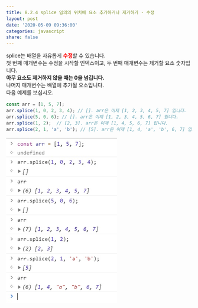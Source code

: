 ```yaml
---
title: 8.2.4 splice 임의의 위치에 요소 추가하거나 제거하기 - 수정
layout: post
date: '2020-05-09 09:36:00'
categories: javascript
share: false
---
```


splice는 배열을 자유롭게 <span style="color:red;">**수정**</span>할 수 있습니다.  
첫 번째 매개변수는 수정을 시작할 인덱스이고, 두 번째 매개변수는 제거할 요소 숫자입니다.  
**아무 요소도 제거하지 않을 때는 0을 넘깁니다.**  
나머지 매개변수는 배열에 추가될 요소입니다.  
다음 예제를 보십시오.

```javascript
const arr = [1, 5, 7];
arr.splice(1, 0, 2, 3, 4); // []. arr은 이제 [1, 2, 3, 4, 5, 7] 입니다.
arr.splice(5, 0, 6); // []. arr은 이제 [1, 2, 3, 4, 5, 6, 7] 입니다.
arr.splice(1, 2);  // [2, 3]. arr은 이제 [1, 4, 5, 6, 7] 입니다.
arr.splice(2, 1, 'a', 'b'); // [5]. arr은 이제 [1, 4, 'a', 'b', 6, 7] 입니다.
```

![](/assets/img/learningjs/image54.jpg)